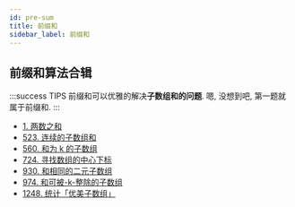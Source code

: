 ```yaml
---
id: pre-sum
title: 前缀和
sidebar_label: 前缀和
---
```


## 前缀和算法合辑

:::success TIPS
前缀和可以优雅的解决**子数组和的问题**. 嗯, 没想到吧, 第一题就属于前缀和.
:::

- [1. 两数之和](/leetcode/easy/1-two-sum)
- [523. 连续的子数组和](/leetcode/medium/523-check-subarray-sum)
- [560. 和为 k 的子数组](/leetcode/medium/560-subarray-sum)
- [724. 寻找数组的中心下标](/leetcode/easy/724-pivot-index)
- [930. 和相同的二元子数组](/leetcode/medium/930-num-subarrays-with-sum)
- [974. 和可被-k-整除的子数组](/leetcode/medium/974-subarrays-div-by-k)
- [1248. 统计「优美子数组」](/leetcode/medium/1248-number-of-subarrays)

